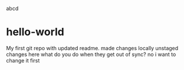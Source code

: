abcd
# hello-world
My first git repo
with updated readme.
made changes locally
unstaged
changes here
what do you do when they get out of sync?
no i want to change it first
